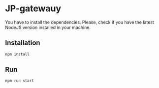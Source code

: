 # JP-gatewauy

You have to install the dependencies. Please, check if you have the latest NodeJS version installed in your machine.

## Installation

```bash
npm install
```

## Run

```bash
npm run start
```
